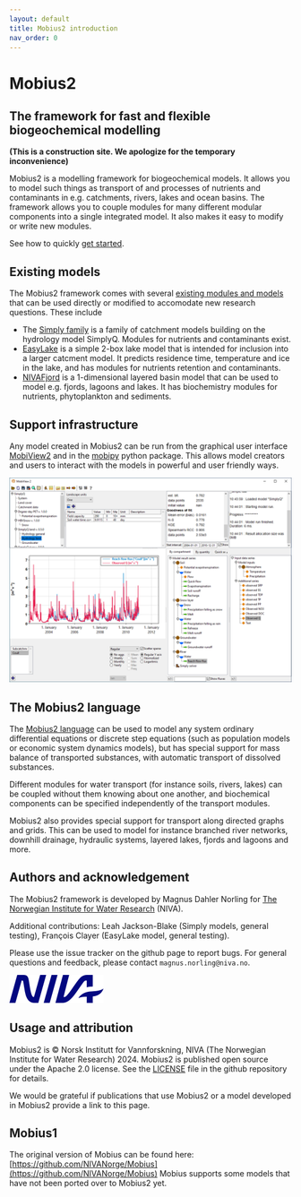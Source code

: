 ```yaml
---
layout: default
title: Mobius2 introduction
nav_order: 0
---
```


# Mobius2

## The framework for fast and flexible biogeochemical modelling

**(This is a construction site. We apologize for the temporary inconvenience)**

Mobius2 is a modelling framework for biogeochemical models. It allows you to model such things as transport of and processes of nutrients and contaminants in e.g. catchments, rivers, lakes and ocean basins. The framework allows you to couple modules for many different modular components into a single integrated model. It also makes it easy to modify or write new modules.

See how to quickly [get started](gettingstarted/gettingstarted.html).

## Existing models

The Mobius2 framework comes with several [existing modules and models](existingmodels/existingmodels.html) that can be used directly or modified to accomodate new research questions. These include
- The [Simply family](existingmodels/simply.html) is a family of catchment models building on the hydrology model SimplyQ. Modules for nutrients and contaminants exist.
- [EasyLake](existingmodels/easylake.html) is a simple 2-box lake model that is intended for inclusion into a larger catcment model. It predicts residence time, temperature and ice in the lake, and has modules for nutrients retention and contaminants.
- [NIVAFjord](existingmodels/nivafjord.html) is a 1-dimensional layered basin model that can be used to model e.g. fjords, lagoons and lakes. It has biochemistry modules for nutrients, phytoplankton and sediments.

## Support infrastructure

Any model created in Mobius2 can be run from the graphical user interface [MobiView2](mobiviewdocs/mobiview.html) and in the [mobipy](mobipydocs/mobipy.html) python package. This allows model creators and users to interact with the models in powerful and user friendly ways.

![MobiView2](img/mobiview_front.png)

## The Mobius2 language

The [Mobius2 language](mobius2docs/language.html) can be used to model any system ordinary differential equations or discrete step equations (such as population models or economic system dynamics models), but has special support for mass balance of transported substances, with automatic transport of dissolved substances.

Different modules for water transport (for instance soils, rivers, lakes) can be coupled without them knowing about one another, and biochemical components can be specified independently of the transport modules.

Mobius2 also provides special support for transport along directed graphs and grids. This can be used to model for instance branched river networks, downhill drainage, hydraulic systems, layered lakes, fjords and lagoons and more.

## Authors and acknowledgement

The Mobius2 framework is developed by Magnus Dahler Norling for [The Norwegian Institute for Water Research](https://www.niva.no/en) (NIVA).

Additional contributions:
Leah Jackson-Blake (Simply models, general testing), François Clayer (EasyLake model, general testing).

Please use the issue tracker on the github page to report bugs. For general questions and feedback, please contact `magnus.norling@niva.no`.

![NIVA](img/niva.png)

## Usage and attribution

Mobius2 is © Norsk Institutt for Vannforskning, NIVA (The Norwegian Institute for Water Research) 2024. Mobius2 is published open source under the Apache 2.0 license. See the [LICENSE](https://github.com/NIVANorge/Mobius2/blob/main/LICENSE) file in the github repository for details.

We would be grateful if publications that use Mobius2 or a model developed in Mobius2 provide a link to this page.

## Mobius1

The original version of Mobius can be found here:
[https://github.com/NIVANorge/Mobius](https://github.com/NIVANorge/Mobius)
Mobius supports some models that have not been ported over to Mobius2 yet.
